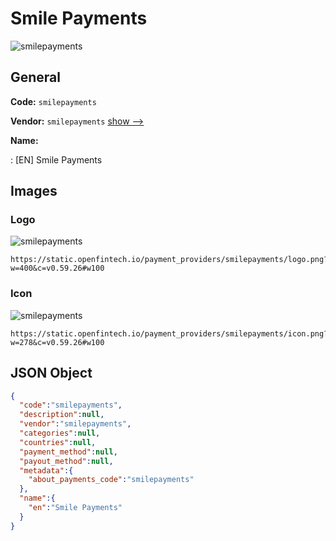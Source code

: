 
# Smile Payments 
![smilepayments](https://static.openfintech.io/payment_providers/smilepayments/logo.png?w=400&c=v0.59.26#w100)  

## General 
 
**Code:** `smilepayments` 
 
**Vendor:** `smilepayments` [show -->](/vendors/smilepayments/) 
 
**Name:** 
 
:	[EN] Smile Payments 
 

## Images 

### Logo 
 
![smilepayments](https://static.openfintech.io/payment_providers/smilepayments/logo.png?w=400&c=v0.59.26#w100)  

```
https://static.openfintech.io/payment_providers/smilepayments/logo.png?w=400&c=v0.59.26#w100
```  

### Icon 
 
![smilepayments](https://static.openfintech.io/payment_providers/smilepayments/icon.png?w=278&c=v0.59.26#w100)  

```
https://static.openfintech.io/payment_providers/smilepayments/icon.png?w=278&c=v0.59.26#w100
```  

## JSON Object 

```json
{
  "code":"smilepayments",
  "description":null,
  "vendor":"smilepayments",
  "categories":null,
  "countries":null,
  "payment_method":null,
  "payout_method":null,
  "metadata":{
    "about_payments_code":"smilepayments"
  },
  "name":{
    "en":"Smile Payments"
  }
}
```  
